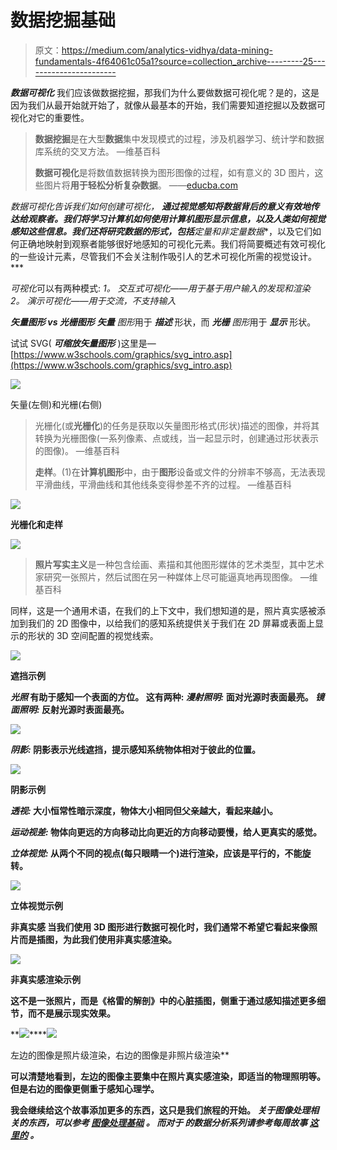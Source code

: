 # 数据挖掘基础

> 原文：<https://medium.com/analytics-vidhya/data-mining-fundamentals-4f64061c05a1?source=collection_archive---------25----------------------->

***数据可视化*** 我们应该做数据挖掘，那我们为什么要做数据可视化呢？是的，这是因为我们从最开始就开始了，就像从最基本的开始，我们需要知道挖掘以及数据可视化对它的重要性。

> **数据挖掘**是在大型**数据**集中发现模式的过程，涉及机器学习、统计学和数据库系统的交叉方法。
> —维基百科
> 
> **数据可视化**是将数值数据转换为图形图像的过程，如有意义的 3D 图片，这些图片将**用于轻松分析复杂数据**。
> ——[educba.com](https://www.educba.com/data-mining-vs-data-visualization/)

*数据可视化告诉我们如何创建可视化，* ***通过视觉感知将数据背后的意义有效地传达给观察者。我们将学习计算机如何使用计算机图形显示信息，以及人类如何视觉感知这些信息。我们还将研究数据的形式，包括**定量和非定量数据**，以及它们如何正确地映射到观察者能够很好地感知的可视化元素。我们将简要概述有效可视化的一些设计元素，尽管我们不会关注制作吸引人的艺术可视化所需的视觉设计。***

*可视化*可以有两种模式:
*1。* *交互式可视化——用于基于用户输入的发现和渲染*
*2。* *演示可视化——用于交流，不支持输入*

***矢量图形 vs 光栅图形***
***矢量*** *图形*用于 ***描述*** 形状，而 ***光栅*** *图形*用于 ***显示*** 形状。

试试 SVG( ***可缩放矢量图形*** )这里是—[https://www.w3schools.com/graphics/svg_intro.asp](https://www.w3schools.com/graphics/svg_intro.asp)

![](img/3cf2239bd053370cc807aeeb4848c2c2.png)

矢量(左侧)和光栅(右侧)

> 光栅化(或**光栅化**)的任务是获取以矢量图形格式(形状)描述的图像，并将其转换为光栅图像(一系列像素、点或线，当一起显示时，创建通过形状表示的图像)。
> —维基百科
> 
> **走样**。(1)在**计算机图形**中，由于**图形**设备或文件的分辨率不够高，无法表现平滑曲线，平滑曲线和其他线条变得参差不齐的过程。
> —维基百科

![](img/21fe10d3941955d8df5e9ac9dd184a1d.png)

**光栅化和走样**

![](img/41f2ce7862e425641956c7a97359ee45.png)

> **照片写实主义**是一种包含绘画、素描和其他图形媒体的艺术类型，其中艺术家研究一张照片，然后试图在另一种媒体上尽可能逼真地再现图像。
> —维基百科

同样，这是一个通用术语，在我们的上下文中，我们想知道的是，照片真实感被添加到我们的 2D 图像中，以给我们的感知系统提供关于我们在 2D 屏幕或表面上显示的形状的 3D 空间配置的视觉线索。

**![](img/06864df5e5e28d455473034000a5fa42.png)**

**遮挡示例**

*****光照*** 有助于感知一个表面的方位。
这有两种:
***漫射照明:*** 面对光源时表面最亮。
***镜面照明:*** 反射光源时表面最亮。**

**![](img/a19e2daa4d8997a15b46ff1ddcb58f84.png)**

*****阴影:*** 阴影表示光线遮挡，提示感知系统物体相对于彼此的位置。**

**![](img/735ab71c3cb69f6cce527fd7f0ed98c6.png)**

**阴影示例**

*****透视:*** 大小恒常性暗示深度，物体大小相同但父亲越大，看起来越小。**

*****运动视差:*** 物体向更远的方向移动比向更近的方向移动要慢，给人更真实的感觉。**

*****立体视觉:*** 从两个不同的视点(每只眼睛一个)进行渲染，应该是平行的，不能旋转。**

**![](img/919ae30b8f9438d587a8a4a8f1caedb4.png)**

**立体视觉示例**

****非真实感** 当我们使用 3D 图形进行数据可视化时，我们通常不希望它看起来像照片而是插图，为此我们使用非真实感渲染。**

**![](img/57ea8f3f4071e1af3c663a2c3f6993df.png)**

**非真实感渲染示例**

**这不是一张照片，而是《格雷的解剖》中的心脏插图，侧重于通过感知描述更多细节，而不是展示现实效果。**

**![](img/fcbd7843d20b4bbb710b0d14cad2f0b3.png)****![](img/ea13fdbd46ee2c8e625f2f14493a6b8d.png)

左边的图像是照片级渲染，右边的图像是非照片级渲染** 

**可以清楚地看到，左边的图像主要集中在照片真实感渲染，即适当的物理照明等。但是右边的图像更侧重于感知心理学。**

**我会继续给这个故事添加更多的东西，这只是我们旅程的开始。
*关于图像处理相关的东西，可以参考* [***图像处理基础***](/@harshit120299/image-processing-fundamentals-d33c96220072) *。
而对于* ***的数据分析系列请参考每周故事*** [***这里的***](/@harshit120299/data-visualization-week-1-338c59932798) ***。*****